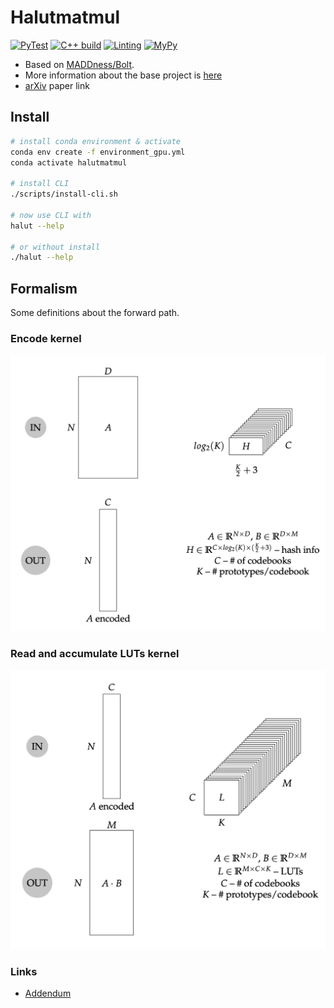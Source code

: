 # Halutmatmul

[![PyTest](https://github.com/joennlae/halutmatmul/actions/workflows/python_testing.yaml/badge.svg)](https://github.com/joennlae/halutmatmul/actions/workflows/python_testing.yaml)
[![C++ build](https://github.com/joennlae/halutmatmul/actions/workflows/cpp_testing.yaml/badge.svg)](https://github.com/joennlae/halutmatmul/actions/workflows/cpp_testing.yaml)
[![Linting](https://github.com/joennlae/halutmatmul/actions/workflows/linting.yaml/badge.svg)](https://github.com/joennlae/halutmatmul/actions/workflows/linting.yaml)
[![MyPy](https://github.com/joennlae/halutmatmul/actions/workflows/python_mypy.yaml/badge.svg)](https://github.com/joennlae/halutmatmul/actions/workflows/python_mypy.yaml)

* Based on [MADDness/Bolt](https://github.com/dblalock/bolt).
* More information about the base project is [here](maddness/README.md)
* [arXiv](https://arxiv.org/abs/2106.10860) paper link

## Install

```bash
# install conda environment & activate
conda env create -f environment_gpu.yml
conda activate halutmatmul

# install CLI
./scripts/install-cli.sh

# now use CLI with
halut --help

# or without install
./halut --help
```

## Formalism

Some definitions about the forward path.

### Encode kernel
![](docs/images/encode_kernel.png)
### Read and accumulate LUTs kernel
![](docs/images/read_acc_lut_kernel.png)
### Links

* [Addendum](docs/addendum.md)